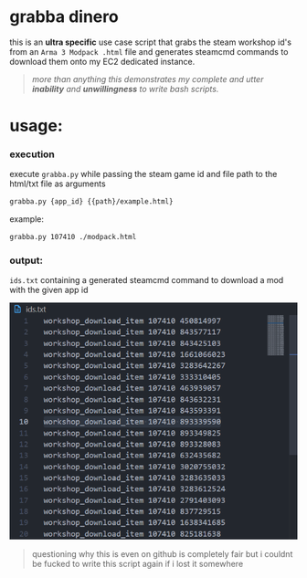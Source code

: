 # grabba dinero
this is an **ultra specific** use case script that grabs the steam workshop id's from an `Arma 3 Modpack .html` file and generates steamcmd commands to download them onto my EC2 dedicated instance.

> _more than anything this demonstrates my complete and utter **inability** and **unwillingness** to write bash scripts._

# usage:

### execution
execute `grabba.py` while passing the steam game id and file path to the html/txt file as arguments

```bash
grabba.py {app_id} {{path}/example.html}
```

example: 
```bash
grabba.py 107410 ./modpack.html
```

### output:

`ids.txt` containing a generated steamcmd command to download a mod with the given app id

![example ids.txt](image.png)



> questioning why this is even on github is completely fair but i couldnt be fucked to write this script again if i lost it somewhere
